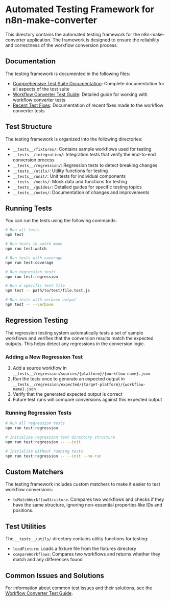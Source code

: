 # Automated Testing Framework for n8n-make-converter

This directory contains the automated testing framework for the n8n-make-converter application. The framework is designed to ensure the reliability and correctness of the workflow conversion process.

## Documentation

The testing framework is documented in the following files:

- [Comprehensive Test Suite Documentation](DOCUMENTATION.md): Complete documentation for all aspects of the test suite
- [Workflow Converter Test Guide](guides/WORKFLOW_CONVERTER_TESTS.md): Detailed guide for working with workflow converter tests
- [Recent Test Fixes](notes/RECENT_TEST_FIXES.md): Documentation of recent fixes made to the workflow converter tests

## Test Structure

The testing framework is organized into the following directories:

- `__tests__/fixtures/`: Contains sample workflows used for testing
- `__tests__/integration/`: Integration tests that verify the end-to-end conversion process
- `__tests__/regression/`: Regression tests to detect breaking changes
- `__tests__/utils/`: Utility functions for testing
- `__tests__/unit/`: Unit tests for individual components
- `__tests__/mocks/`: Mock data and functions for testing
- `__tests__/guides/`: Detailed guides for specific testing topics
- `__tests__/notes/`: Documentation of changes and improvements

## Running Tests

You can run the tests using the following commands:

```bash
# Run all tests
npm test

# Run tests in watch mode
npm run test:watch

# Run tests with coverage
npm run test:coverage

# Run regression tests
npm run test:regression

# Run a specific test file
npm test -- path/to/test/file.test.js

# Run tests with verbose output
npm test -- --verbose
```

## Regression Testing

The regression testing system automatically tests a set of sample workflows and verifies that the conversion results match the expected outputs. This helps detect any regressions in the conversion logic.

### Adding a New Regression Test

1. Add a source workflow in `__tests__/regression/sources/{platform}/{workflow-name}.json`
2. Run the tests once to generate an expected output in `__tests__/regression/expected/{target-platform}/{workflow-name}.json`
3. Verify that the generated expected output is correct
4. Future test runs will compare conversions against this expected output

### Running Regression Tests

```bash
# Run all regression tests
npm run test:regression

# Initialize regression test directory structure
npm run test:regression -- --init

# Initialize without running tests
npm run test:regression -- --init --no-run
```

## Custom Matchers

The testing framework includes custom matchers to make it easier to test workflow conversions:

- `toMatchWorkflowStructure`: Compares two workflows and checks if they have the same structure, ignoring non-essential properties like IDs and positions.

## Test Utilities

The `__tests__/utils/` directory contains utility functions for testing:

- `loadFixture`: Loads a fixture file from the fixtures directory
- `compareWorkflows`: Compares two workflows and returns whether they match and any differences found 

## Common Issues and Solutions

For information about common test issues and their solutions, see the [Workflow Converter Test Guide](guides/WORKFLOW_CONVERTER_TESTS.md#common-test-issues-and-solutions). 